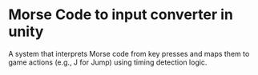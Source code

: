 # Morse Code to input converter in unity 
A system that interprets Morse code from key presses and maps them to game actions (e.g., J for Jump) using timing detection logic.
